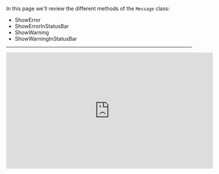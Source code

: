 ﻿In this page we'll review the different methods of the `Message` class:
* ShowError
* ShowErrorInStatusBar
* ShowWarning
* ShowWarningInStatusBar


---
<iframe width="560" height="315" src="https://www.youtube.com/embed/ogUjXIBsygI?list=PL1DEQjXG2xnL1VKb5GvdDwxJeym7Uj6S3" frameborder="0" allowfullscreen></iframe>

